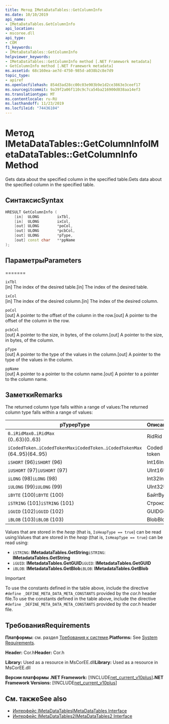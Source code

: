 ```yaml
---
title: Метод IMetaDataTables::GetColumnInfo
ms.date: 10/10/2019
api_name:
- IMetaDataTables.GetColumnInfo
api_location:
- mscoree.dll
api_type:
- COM
f1_keywords:
- IMetaDataTables::GetColumnInfo
helpviewer_keywords:
- IMetaDataTables::GetColumnInfo method [.NET Framework metadata]
- GetColumnInfo method [.NET Framework metadata]
ms.assetid: 68c160ea-ae7d-4750-985d-a038b2c8e7d9
topic_type:
- apiref
ms.openlocfilehash: 854d3ad28cc00c03e903b9e1d2ce3863e3ceef17
ms.sourcegitcommit: 9a39f2a06f110c9c7ca54ba216900d038aa14ef3
ms.translationtype: MT
ms.contentlocale: ru-RU
ms.lasthandoff: 11/23/2019
ms.locfileid: "74436104"
---
```

# <a name="imetadatatablesgetcolumninfo-method"></a><span data-ttu-id="cb5dc-102">Метод IMetaDataTables::GetColumnInfo</span><span class="sxs-lookup"><span data-stu-id="cb5dc-102">IMetaDataTables::GetColumnInfo Method</span></span>
<span data-ttu-id="cb5dc-103">Gets data about the specified column in the specified table.</span><span class="sxs-lookup"><span data-stu-id="cb5dc-103">Gets data about the specified column in the specified table.</span></span>  
  
## <a name="syntax"></a><span data-ttu-id="cb5dc-104">Синтаксис</span><span class="sxs-lookup"><span data-stu-id="cb5dc-104">Syntax</span></span>  
  
```cpp  
HRESULT GetColumnInfo (   
    [in]  ULONG        ixTbl,  
    [in]  ULONG        ixCol,  
    [out] ULONG        *poCol,  
    [out] ULONG        *pcbCol,  
    [out] ULONG        *pType,  
    [out] const char   **ppName  
);  
```  
  
## <a name="parameters"></a><span data-ttu-id="cb5dc-105">Параметры</span><span class="sxs-lookup"><span data-stu-id="cb5dc-105">Parameters</span></span>
=======

 `ixTbl`  
 <span data-ttu-id="cb5dc-106">[in] The index of the desired table.</span><span class="sxs-lookup"><span data-stu-id="cb5dc-106">[in] The index of the desired table.</span></span>  
  
 `ixCol`  
 <span data-ttu-id="cb5dc-107">[in] The index of the desired column.</span><span class="sxs-lookup"><span data-stu-id="cb5dc-107">[in] The index of the desired column.</span></span>  
  
 `poCol`  
 <span data-ttu-id="cb5dc-108">[out] A pointer to the offset of the column in the row.</span><span class="sxs-lookup"><span data-stu-id="cb5dc-108">[out] A pointer to the offset of the column in the row.</span></span>  
  
 `pcbCol`  
 <span data-ttu-id="cb5dc-109">[out] A pointer to the size, in bytes, of the column.</span><span class="sxs-lookup"><span data-stu-id="cb5dc-109">[out] A pointer to the size, in bytes, of the column.</span></span>  
  
 `pType`  
 <span data-ttu-id="cb5dc-110">[out] A pointer to the type of the values in the column.</span><span class="sxs-lookup"><span data-stu-id="cb5dc-110">[out] A pointer to the type of the values in the column.</span></span>  
  
 `ppName`  
 <span data-ttu-id="cb5dc-111">[out] A pointer to a pointer to the column name.</span><span class="sxs-lookup"><span data-stu-id="cb5dc-111">[out] A pointer to a pointer to the column name.</span></span>  
 
## <a name="remarks"></a><span data-ttu-id="cb5dc-112">Заметки</span><span class="sxs-lookup"><span data-stu-id="cb5dc-112">Remarks</span></span>

<span data-ttu-id="cb5dc-113">The returned column type falls within a range of values:</span><span class="sxs-lookup"><span data-stu-id="cb5dc-113">The returned column type falls within a range of values:</span></span>

| <span data-ttu-id="cb5dc-114">pType</span><span class="sxs-lookup"><span data-stu-id="cb5dc-114">pType</span></span>                    | <span data-ttu-id="cb5dc-115">Описание</span><span class="sxs-lookup"><span data-stu-id="cb5dc-115">Description</span></span>   | <span data-ttu-id="cb5dc-116">Helper function</span><span class="sxs-lookup"><span data-stu-id="cb5dc-116">Helper function</span></span>                   |
|--------------------------|---------------|-----------------------------------|
| <span data-ttu-id="cb5dc-117">`0`..`iRidMax`</span><span class="sxs-lookup"><span data-stu-id="cb5dc-117">`0`..`iRidMax`</span></span><br><span data-ttu-id="cb5dc-118">(0..63)</span><span class="sxs-lookup"><span data-stu-id="cb5dc-118">(0..63)</span></span>   | <span data-ttu-id="cb5dc-119">Rid</span><span class="sxs-lookup"><span data-stu-id="cb5dc-119">Rid</span></span>           | <span data-ttu-id="cb5dc-120">**IsRidType**</span><span class="sxs-lookup"><span data-stu-id="cb5dc-120">**IsRidType**</span></span><br><span data-ttu-id="cb5dc-121">**IsRidOrToken**</span><span class="sxs-lookup"><span data-stu-id="cb5dc-121">**IsRidOrToken**</span></span> |
| <span data-ttu-id="cb5dc-122">`iCodedToken`..`iCodedTokenMax`</span><span class="sxs-lookup"><span data-stu-id="cb5dc-122">`iCodedToken`..`iCodedTokenMax`</span></span><br><span data-ttu-id="cb5dc-123">(64..95)</span><span class="sxs-lookup"><span data-stu-id="cb5dc-123">(64..95)</span></span> | <span data-ttu-id="cb5dc-124">Coded token</span><span class="sxs-lookup"><span data-stu-id="cb5dc-124">Coded token</span></span> | <span data-ttu-id="cb5dc-125">**IsCodedTokenType**</span><span class="sxs-lookup"><span data-stu-id="cb5dc-125">**IsCodedTokenType**</span></span> <br><span data-ttu-id="cb5dc-126">**IsRidOrToken**</span><span class="sxs-lookup"><span data-stu-id="cb5dc-126">**IsRidOrToken**</span></span> |
| <span data-ttu-id="cb5dc-127">`iSHORT` (96)</span><span class="sxs-lookup"><span data-stu-id="cb5dc-127">`iSHORT` (96)</span></span>            | <span data-ttu-id="cb5dc-128">Int16</span><span class="sxs-lookup"><span data-stu-id="cb5dc-128">Int16</span></span>         | <span data-ttu-id="cb5dc-129">**IsFixedType**</span><span class="sxs-lookup"><span data-stu-id="cb5dc-129">**IsFixedType**</span></span>                   |
| <span data-ttu-id="cb5dc-130">`iUSHORT` (97)</span><span class="sxs-lookup"><span data-stu-id="cb5dc-130">`iUSHORT` (97)</span></span>           | <span data-ttu-id="cb5dc-131">UInt16</span><span class="sxs-lookup"><span data-stu-id="cb5dc-131">UInt16</span></span>        | <span data-ttu-id="cb5dc-132">**IsFixedType**</span><span class="sxs-lookup"><span data-stu-id="cb5dc-132">**IsFixedType**</span></span>                   |
| <span data-ttu-id="cb5dc-133">`iLONG` (98)</span><span class="sxs-lookup"><span data-stu-id="cb5dc-133">`iLONG` (98)</span></span>             | <span data-ttu-id="cb5dc-134">Int32</span><span class="sxs-lookup"><span data-stu-id="cb5dc-134">Int32</span></span>         | <span data-ttu-id="cb5dc-135">**IsFixedType**</span><span class="sxs-lookup"><span data-stu-id="cb5dc-135">**IsFixedType**</span></span>                   |
| <span data-ttu-id="cb5dc-136">`iULONG` (99)</span><span class="sxs-lookup"><span data-stu-id="cb5dc-136">`iULONG` (99)</span></span>            | <span data-ttu-id="cb5dc-137">UInt32</span><span class="sxs-lookup"><span data-stu-id="cb5dc-137">UInt32</span></span>        | <span data-ttu-id="cb5dc-138">**IsFixedType**</span><span class="sxs-lookup"><span data-stu-id="cb5dc-138">**IsFixedType**</span></span>                   |
| <span data-ttu-id="cb5dc-139">`iBYTE` (100)</span><span class="sxs-lookup"><span data-stu-id="cb5dc-139">`iBYTE` (100)</span></span>            | <span data-ttu-id="cb5dc-140">Байт</span><span class="sxs-lookup"><span data-stu-id="cb5dc-140">Byte</span></span>          | <span data-ttu-id="cb5dc-141">**IsFixedType**</span><span class="sxs-lookup"><span data-stu-id="cb5dc-141">**IsFixedType**</span></span>                   |
| <span data-ttu-id="cb5dc-142">`iSTRING` (101)</span><span class="sxs-lookup"><span data-stu-id="cb5dc-142">`iSTRING` (101)</span></span>          | <span data-ttu-id="cb5dc-143">Строковое</span><span class="sxs-lookup"><span data-stu-id="cb5dc-143">String</span></span>        | <span data-ttu-id="cb5dc-144">**IsHeapType**</span><span class="sxs-lookup"><span data-stu-id="cb5dc-144">**IsHeapType**</span></span>                    |
| <span data-ttu-id="cb5dc-145">`iGUID` (102)</span><span class="sxs-lookup"><span data-stu-id="cb5dc-145">`iGUID` (102)</span></span>            | <span data-ttu-id="cb5dc-146">GUID</span><span class="sxs-lookup"><span data-stu-id="cb5dc-146">Guid</span></span>          | <span data-ttu-id="cb5dc-147">**IsHeapType**</span><span class="sxs-lookup"><span data-stu-id="cb5dc-147">**IsHeapType**</span></span>                    |
| <span data-ttu-id="cb5dc-148">`iBLOB` (103)</span><span class="sxs-lookup"><span data-stu-id="cb5dc-148">`iBLOB` (103)</span></span>            | <span data-ttu-id="cb5dc-149">Blob</span><span class="sxs-lookup"><span data-stu-id="cb5dc-149">Blob</span></span>          | <span data-ttu-id="cb5dc-150">**IsHeapType**</span><span class="sxs-lookup"><span data-stu-id="cb5dc-150">**IsHeapType**</span></span>                    |

<span data-ttu-id="cb5dc-151">Values that are stored in the *heap* (that is, `IsHeapType == true`) can be read using:</span><span class="sxs-lookup"><span data-stu-id="cb5dc-151">Values that are stored in the *heap* (that is, `IsHeapType == true`) can be read using:</span></span>

- <span data-ttu-id="cb5dc-152">`iSTRING`: **IMetadataTables.GetString**</span><span class="sxs-lookup"><span data-stu-id="cb5dc-152">`iSTRING`: **IMetadataTables.GetString**</span></span>
- <span data-ttu-id="cb5dc-153">`iGUID`: **IMetadataTables.GetGUID**</span><span class="sxs-lookup"><span data-stu-id="cb5dc-153">`iGUID`: **IMetadataTables.GetGUID**</span></span>
- <span data-ttu-id="cb5dc-154">`iBLOB`: **IMetadataTables.GetBlob**</span><span class="sxs-lookup"><span data-stu-id="cb5dc-154">`iBLOB`: **IMetadataTables.GetBlob**</span></span>

> [!IMPORTANT]
> <span data-ttu-id="cb5dc-155">To use the constants defined in the table above, include the directive `#define _DEFINE_META_DATA_META_CONSTANTS` provided by the *cor.h* header file.</span><span class="sxs-lookup"><span data-stu-id="cb5dc-155">To use the constants defined in the table above, include the directive `#define _DEFINE_META_DATA_META_CONSTANTS` provided by the *cor.h* header file.</span></span>

## <a name="requirements"></a><span data-ttu-id="cb5dc-156">Требования</span><span class="sxs-lookup"><span data-stu-id="cb5dc-156">Requirements</span></span>  
 <span data-ttu-id="cb5dc-157">**Платформы:** см. раздел [Требования к системе](../../../../docs/framework/get-started/system-requirements.md).</span><span class="sxs-lookup"><span data-stu-id="cb5dc-157">**Platforms:** See [System Requirements](../../../../docs/framework/get-started/system-requirements.md).</span></span>  
  
 <span data-ttu-id="cb5dc-158">**Header:** Cor.h</span><span class="sxs-lookup"><span data-stu-id="cb5dc-158">**Header:** Cor.h</span></span>  
  
 <span data-ttu-id="cb5dc-159">**Library:** Used as a resource in MsCorEE.dll</span><span class="sxs-lookup"><span data-stu-id="cb5dc-159">**Library:** Used as a resource in MsCorEE.dll</span></span>  
  
 <span data-ttu-id="cb5dc-160">**Версии платформы .NET Framework:** [!INCLUDE[net_current_v10plus](../../../../includes/net-current-v10plus-md.md)]</span><span class="sxs-lookup"><span data-stu-id="cb5dc-160">**.NET Framework Versions:** [!INCLUDE[net_current_v10plus](../../../../includes/net-current-v10plus-md.md)]</span></span>  
  
## <a name="see-also"></a><span data-ttu-id="cb5dc-161">См. также</span><span class="sxs-lookup"><span data-stu-id="cb5dc-161">See also</span></span>

- [<span data-ttu-id="cb5dc-162">Интерфейс IMetaDataTables</span><span class="sxs-lookup"><span data-stu-id="cb5dc-162">IMetaDataTables Interface</span></span>](../../../../docs/framework/unmanaged-api/metadata/imetadatatables-interface.md)
- [<span data-ttu-id="cb5dc-163">Интерфейс IMetaDataTables2</span><span class="sxs-lookup"><span data-stu-id="cb5dc-163">IMetaDataTables2 Interface</span></span>](../../../../docs/framework/unmanaged-api/metadata/imetadatatables2-interface.md)
